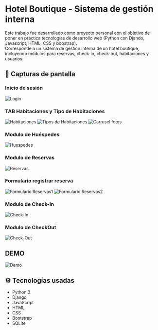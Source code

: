 # Hotel Boutique - Sistema de gestión interna
Este trabajo fue desarrollado como proyecto personal con el objetivo de poner en práctica tecnologías de desarrollo web (Python con Djando, Javascript, HTML, CSS y boostrap).  
Corresponde a un sistema de gestion interna de un hotel boutique, incluyendo módulos para reservas, check-in, check-out, habitaciones y usuarios.


## 📸 Capturas de pantalla

### Inicio de sesión
![Login](screenshots/Login.png)

### TAB Habitaciones y Tipo de Habitaciones
![Habitaciones](screenshots/Habitaciones.png)
![Tipos de Habitaciones](screenshots/Tipos%20de%20Habitaciones.png)
![Carrusel fotos](screenshots/Carrusel%20foto%20de%20habitaciones.png)

### Modulo de Huéspedes
![Huespedes](screenshots/Huespedes.png)

### Modulo de Reservas
![Reservas](screenshots/Agenda%20de%20Reservas.png)

### Formulario registrar reserva
![Formulario Reservas1](screenshots/Ejemplo%20Reserva%20(1.1).png)
![Formulario Reservas2](screenshots/Ejemplo%20Reserva%20(1.2).png)

### Modulo de Check-In 
![Check-In](screenshots/Check-In.png)

### Modulo de CheckOut
![Check-Out](screenshots/Check-Out.png)

## DEMO
![Demo](screenshots/Demo.gif)

## ⚙️ Tecnologías usadas
- Python 3
- Django
- JavaScript
- HTML
- CSS
- Bootstrap
- SQLite
